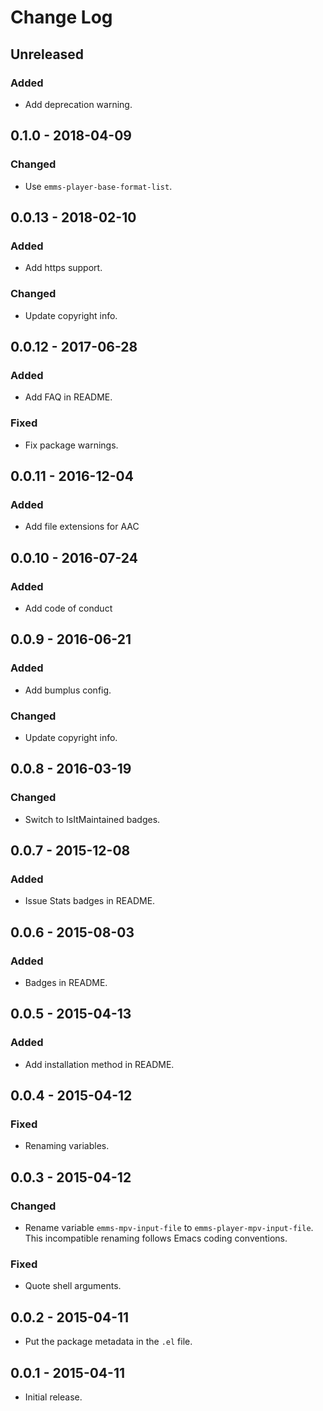 # Change Log #

## Unreleased ##

### Added ###

  - Add deprecation warning.

## 0.1.0 - 2018-04-09 ##

### Changed ###

  - Use `emms-player-base-format-list`.

## 0.0.13 - 2018-02-10 ##

### Added ###

  - Add https support.

### Changed ###

  - Update copyright info.

## 0.0.12 - 2017-06-28 ##

### Added ###

  - Add FAQ in README.

### Fixed ###

  - Fix package warnings.

## 0.0.11 - 2016-12-04 ##

### Added ###

  - Add file extensions for AAC

## 0.0.10 - 2016-07-24 ##

### Added ###

  - Add code of conduct

## 0.0.9 - 2016-06-21 ##

### Added ###

  - Add bumplus config.

### Changed ###

  - Update copyright info.

## 0.0.8 - 2016-03-19 ##

### Changed ###

  - Switch to IsItMaintained badges.

## 0.0.7 - 2015-12-08 ##

### Added ###

  - Issue Stats badges in README.

## 0.0.6 - 2015-08-03 ##

### Added ###

  - Badges in README.

## 0.0.5 - 2015-04-13 ##

### Added ###

  - Add installation method in README.

## 0.0.4 - 2015-04-12 ##

### Fixed ###

  - Renaming variables.

## 0.0.3 - 2015-04-12 ##

### Changed ###

  - Rename variable `emms-mpv-input-file` to `emms-player-mpv-input-file`.
    This incompatible renaming follows Emacs coding conventions.

### Fixed ###

  - Quote shell arguments.

## 0.0.2 - 2015-04-11 ##

  - Put the package metadata in the `.el` file.

## 0.0.1 - 2015-04-11 ##

  - Initial release.


